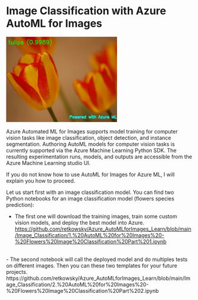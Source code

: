 # Image Classification with Azure AutoML for Images

<img src = "image.jpg"  width = 300>

Azure Automated ML for Images supports model training for computer vision tasks like image classification, object detection, and instance segmentation. 
Authoring AutoML models for computer vision tasks is currently supported via the Azure Machine Learning Python SDK. The resulting experimentation runs, models, and outputs are accessible from the Azure Machine Learning studio UI. 

If you do not know how to use AutoML for Images for Azure ML, I will explain you how to proceed.

Let us start first with an image classification model. You can find two Python notebooks for an image classification model (flowers species prediction): 
- The first one will download the training images, train some custom vision models, and deploy the best model into Azure. https://github.com/retkowsky/Azure_AutoMLforImages_Learn/blob/main/Image_Classification/1.%20AutoML%20for%20Images%20-%20Flowers%20Image%20Classification%20Part%201.ipynb
<br>
- The second notebook will call the deployed model and do multiples tests on different images. Then you can these two templates for your future projects.
https://github.com/retkowsky/Azure_AutoMLforImages_Learn/blob/main/Image_Classification/2.%20AutoML%20for%20Images%20-%20Flowers%20Image%20Classification%20Part%202.ipynb

